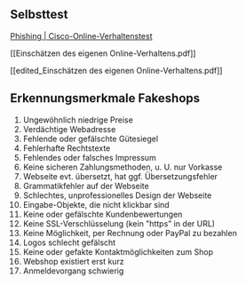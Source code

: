 ## Selbsttest

[Phishing | Cisco-Online-Verhaltenstest](https://moodle.oszimt.de/pluginfile.php/908279/mod_resource/content/1/Einsch%C3%A4tzen%20des%20eigenen%20Online-Verhaltens.pdf)

[[Einschätzen des eigenen Online-Verhaltens.pdf]]

[[edited_Einschätzen des eigenen Online-Verhaltens.pdf]]


## Erkennungsmerkmale Fakeshops

1. Ungewöhnlich niedrige Preise
2. Verdächtige Webadresse
3. Fehlende oder gefälschte Gütesiegel
4. Fehlerhafte Rechtstexte
5. Fehlendes oder falsches Impressum
6. Keine sicheren Zahlungsmethoden, u. U. nur Vorkasse
7. Webseite evt. übersetzt, hat ggf. Übersetzungsfehler
8. Grammatikfehler auf der Webseite
9. Schlechtes, unprofessionelles Design der Webseite
10. Eingabe-Objekte, die nicht klickbar sind
11. Keine oder gefälschte Kundenbewertungen
12. Keine SSL-Verschlüsselung (kein "https" in der URL)
13. Keine Möglichkeit, per Rechnung oder PayPal zu bezahlen
14. Logos schlecht gefälscht
15. Keine oder gefakte Kontaktmöglichkeiten zum Shop
16. Webshop existiert erst kurz
17. Anmeldevorgang schwierig